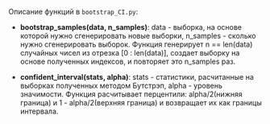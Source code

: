 Описание функций в `bootstrap_CI.py`:
  - **bootstrap_samples(data, n_samples)**: data - выборкa, на основе которой нужно сгенерировать новые выборки, n_samples - сколько нужно сгенерировать выборок.
     Функция генерирует n == len(data) случайных чисел из отрезка [0 : len(data)], создает выборку на основе полученных индексов, и повторяет это n_samples раз.
     
  - **confident_interval(stats, alpha)**: stats - статистики, расчитанные на выборках полученных методом Бутстрэп, alpha - уровень значимости. Функция расчитывает перцентили: alpha/2(нижняя граница) и 1 - alpha/2(верхняя граница) и возвращает их как границы интервала.
